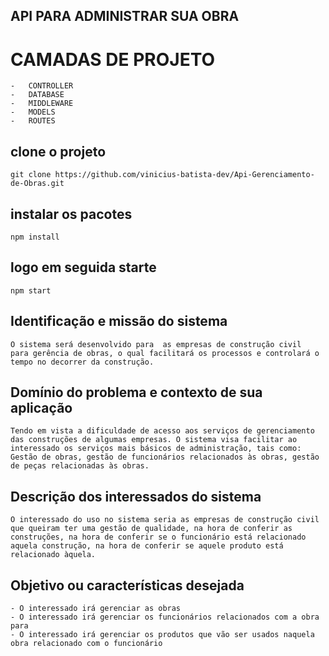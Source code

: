 ## API PARA ADMINISTRAR SUA OBRA ##

# CAMADAS DE PROJETO ##

    -   CONTROLLER
    -   DATABASE
    -   MIDDLEWARE
    -   MODELS
    -   ROUTES

## clone o projeto ##

    git clone https://github.com/vinicius-batista-dev/Api-Gerenciamento-de-Obras.git

## instalar os pacotes ##

    npm install

## logo em seguida starte ##

    npm start

## Identificação e missão do sistema ##

    O sistema será desenvolvido para  as empresas de construção civil  para gerência de obras, o qual facilitará os processos e controlará o tempo no decorrer da construção. 

## Domínio do problema e contexto de sua aplicação ##

    Tendo em vista a dificuldade de acesso aos serviços de gerenciamento das construções de algumas empresas. O sistema visa facilitar ao interessado os serviços mais básicos de administração, tais como: Gestão de obras, gestão de funcionários relacionados às obras, gestão de peças relacionadas às obras. 

## Descrição dos interessados do sistema ##

    O interessado do uso no sistema seria as empresas de construção civil que queiram ter uma gestão de qualidade, na hora de conferir as construções, na hora de conferir se o funcionário está relacionado aquela construção, na hora de conferir se aquele produto está relacionado àquela.

## Objetivo ou características desejada ##

    - O interessado irá gerenciar as obras 
    - O interessado irá gerenciar os funcionários relacionados com a obra para
    - O interessado irá gerenciar os produtos que vão ser usados naquela obra relacionado com o funcionário
 




